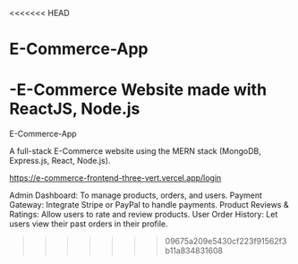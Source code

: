 <<<<<<< HEAD
# E-Commerce-App
  

-E-Commerce Website made with ReactJS, Node.js  
=======
E-Commerce-App

A full-stack E-Commerce website using the MERN stack (MongoDB, Express.js, React, Node.js).

https://e-commerce-frontend-three-vert.vercel.app/login

Admin Dashboard: To manage products, orders, and users.
Payment Gateway: Integrate Stripe or PayPal to handle payments.
Product Reviews & Ratings: Allow users to rate and review products.
User Order History: Let users view their past orders in their profile.
>>>>>>> 09675a209e5430cf223f91562f3b11a834831608
